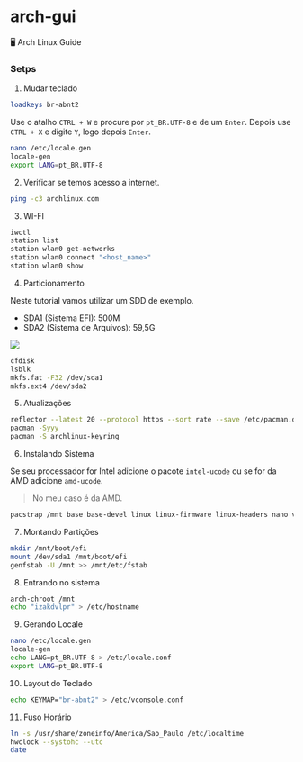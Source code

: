 # arch-gui
🖥 Arch Linux Guide

### Setps

1. Mudar teclado

```bash
loadkeys br-abnt2
```
Use o atalho `CTRL + W` e procure por `pt_BR.UTF-8` e de um `Enter`.
Depois use `CTRL + X` e digite `Y`, logo depois `Enter`.
```bash
nano /etc/locale.gen
locale-gen
export LANG=pt_BR.UTF-8
```

2. Verificar se temos acesso a internet.

```bash
ping -c3 archlinux.com
```

3. WI-FI

```bash
iwctl
station list
station wlan0 get-networks
station wlan0 connect "<host_name>"
station wlan0 show
```

4. Particionamento

Neste tutorial vamos utilizar um SDD de exemplo. 

- SDA1 (Sistema EFI): 500M
- SDA2 (Sistema de Arquivos): 59,5G

<img src='https://i.imgur.com/0nDAUt9.png' />

```bash
cfdisk
lsblk
mkfs.fat -F32 /dev/sda1
mkfs.ext4 /dev/sda2
```

5. Atualizações

```bash
reflector --latest 20 --protocol https --sort rate --save /etc/pacman.d/mirrorlist
pacman -Syyy
pacman -S archlinux-keyring
```

6. Instalando Sistema

Se seu processador for Intel adicione o pacote `intel-ucode` ou se for da AMD adicione `amd-ucode`.

> No meu caso é da AMD.

```bash
pacstrap /mnt base base-devel linux linux-firmware linux-headers nano vim amd-ucode
```

7. Montando Partições

```bash
mkdir /mnt/boot/efi
mount /dev/sda1 /mnt/boot/efi
genfstab -U /mnt >> /mnt/etc/fstab
```

8. Entrando no sistema

```bash
arch-chroot /mnt
echo "izakdvlpr" > /etc/hostname
```

9. Gerando Locale

```bash
nano /etc/locale.gen
locale-gen
echo LANG=pt_BR.UTF-8 > /etc/locale.conf
export LANG=pt_BR.UTF-8
```

10. Layout do Teclado

```bash
echo KEYMAP="br-abnt2" > /etc/vconsole.conf
```

11. Fuso Horário

```bash
ln -s /usr/share/zoneinfo/America/Sao_Paulo /etc/localtime
hwclock --systohc --utc
date
```
